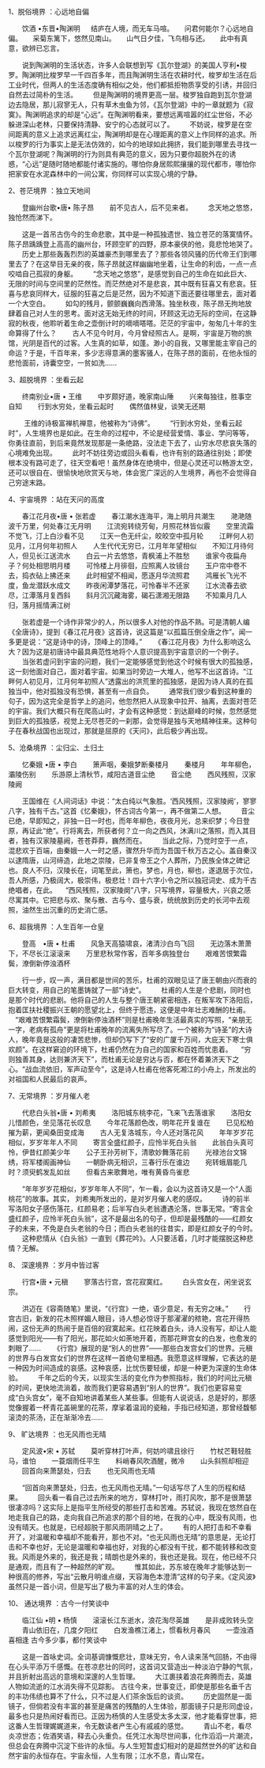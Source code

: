 1、脱俗境界 ：心远地自偏

　　饮酒 •东晋•陶渊明
　    结庐在人境，而无车马喧。
　    问君何能尔？心远地自偏。
　    采菊东篱下，悠然见南山。
　    山气日夕佳，飞鸟相与还。
　    此中有真意，欲辨已忘言。

　　说到陶渊明的生活状态，许多人会联想到写《瓦尔登湖》的美国人亨利•梭罗。陶渊明比梭罗早一千四百多年，而且陶渊明生活在农耕时代，梭罗却生活在后工业时代，但两人的生活态度确有相似之处，他们都抵拒物质享受的引诱，并回归自然去过简朴的生活。
　　但是陶渊明的境界更高一层。梭罗独自跑到瓦尔登湖边去隐居，那儿寂寥无人，只有草木虫鱼为邻，《瓦尔登湖》中的一章就题为《寂寞》。陶渊明追求的却是“心远”。在陶渊明看来，要想远离喧嚣的红尘世俗，不必躲进深山老林，只要保持清静、安宁的心态就可以了。
　　不妨说，梭罗是在空间距离的意义上追求远离红尘，陶渊明却是在心理距离的意义上作同样的追求。所以梭罗的行为事实上是无法仿效的，如今的地球如此拥挤，我们能到哪里去寻找一个瓦尔登湖呢？陶渊明的行为则具有典范的意义，因为只要你超脱外在的诱惑，“心远”是随时随地都能付诸实施的。哪怕你身居熙熙攘攘的现代都市，哪怕你把家安在水泥森林中的一间公寓，你同样可以实现心境的宁静。

2、苍茫境界 ：独立天地间

　　登幽州台歌•唐• 陈子昂
　　前不见古人，后不见来者。
　　念天地之悠悠，独怆然而涕下。

　　这是一首吊古伤今的生命悲歌，其中是一种孤独遗世、独立苍茫的落寞情怀。陈子昂踽踽登上高高的幽州台，环顾空旷的四野，原本豪侠的他，竟悲怆地哭了。
　　历史上那些轰轰烈烈的英雄豪杰到哪里去了？那些各领风骚的历代帝王们到哪里去了？在这举目无亲的夜，陈子昂就这样幽幽地坐着，让生命的利齿，一点一点咬啮自己孤寂的身躯。
　　“念天地之悠悠”，是感觉到自己的生命在如此巨大、无限的时间与空间里的茫然性。而茫然绝对不是悲哀，其中既有狂喜又有悲哀。狂喜与悲哀同样大，征服的狂喜之后是茫然，因为不知道下面还要往哪里去，面对着一个大空白。
　　如勾的残月，颤颤巍巍向西滑落。独坐秋夜，陈子昂无拘地放肆着自己对人生的思考。面对这无始无终的时间，环顾这无边无际的空间，在这静寂的秋夜，他聆听着生命之壶倒计时的嘀嘀嗒嗒。茫茫的宇宙中，匆匆几十年的生命算得了什么？
　　古人不见今时月，今月曾经照古人。是啊，宇宙是万物的旅馆，光阴是百代的过客。人生真的如草，如蓬。渺小的自我，又哪里能主宰自己的命运？于是，千百年来，多少志得意满的墨客骚人，在陈子昂的面前，在他永恒的悲怆面前，诗囊空空，一贫如洗……

3、超脱境界 ：坐看云起

　　终南别业•唐 • 王维
　　中岁颇好道，晚家南山陲
　　兴来每独往，胜事空自知
　　行到水穷处，坐看云起时
　　偶然值林叟，谈笑无还期

　　 王维的诗极富禅机禅意，他被称为“诗佛”。
　　“行到水穷处，坐看云起时”，人生境界也是如此。在生命的过程中，不论是经营爱情、事业、学问等等，你勇往直前，到后来竟然发现那是一条绝路，没法走下去了，山穷水尽悲哀失落的心境难免出现。
　　此时不妨往旁边或回头看看，也许有别的路通往别处；即使根本没有路可走了，往天空看吧！虽然身体在绝境中，但是心灵还可以畅游太空，还可以很自在、很愉快地欣赏天与地，体会宽广深远的人生境界，再也不会觉得自己穷途末路。

4、宇宙境界 ：站在天问的高度

　　春江花月夜•唐 • 张若虚
　　春江潮水连海平，海上明月共潮生
　　滟滟随波千万里，何处春江无月明
　　江流宛转绕芳甸，月照花林皆似霰
　　空里流霜不觉飞，汀上白沙看不见
　　江天一色无纤尘，皎皎空中孤月轮
　　江畔何人初见月，江月何年初照人
　　人生代代无穷已，江月年年望相似
　　不知江月待何人，但见长江送流水
　　白云一片去悠悠，青枫浦上不胜愁
　　谁家今夜扁舟子？何处相思明月楼
　　可怜楼上月徘徊，应照离人妆镜台
　　玉户帘中卷不去，捣衣砧上拂还来
　　此时相望不相闻，愿逐月华流照君
　　鸿雁长飞光不度，鱼龙潜跃水成文
　　昨夜闲潭梦落花，可怜春半不还家
　　江水流春去欲尽，江潭落月复西斜
　　斜月沉沉藏海雾，碣石潇湘无限路
　　不知乘月几人归，落月摇情满江树

　　张若虚是一个诗作非常少的人，所以很多人对他的作品不熟。可是清朝人编《全唐诗》，提到《春江花月夜》这首诗，说这篇是“以孤篇压倒全唐之作”。闻一多更是说：“这是诗中的诗，顶峰上的顶峰。”
　　《春江花月夜》为什么影响这么大？因为这是初唐诗中最具典范性地将个人意识提高到宇宙意识的一个例子。
　　当张若虚问到宇宙的问题，我们一定能够感觉到他这个时候有很大的孤独感，这一刻他面对自己，面对着宇宙。如果当时旁边一大堆人，他写不出这首诗。“江畔何人初见月，江月何年初照人”透露出的洪荒里的孤独感，是因为诗人真的在孤独当中，他对孤独没有恐惧，甚至有一点自负。
　　通常我们很少看到这种重的句子，因为这完全是哲学上的追问，他忽然把人从现象中拉开、抽离，去面对苍茫的宇宙。我们大概只有在爬高山时，才会有这种感觉：到达巅峰的时候，忽然感觉到巨大的孤独感，视觉上无尽苍茫的一刹那，会觉得是独与天地精神往来。这种句子在春秋战国也出现过，那就是屈原的《天问》，此后极少再出现。

5、沧桑境界 ：尘归尘、土归土

　　忆秦娥 •唐 • 李白
　　箫声咽，秦娥梦断秦楼月
　　秦楼月
　　年年柳色，灞陵伤别
　　乐游原上清秋节，咸阳古道音尘绝
　　音尘绝
　　西风残照，汉家陵阙

　　王国维在《人间词话》中说：“太白纯以气象胜。‘西风残照，汉家陵阙’，寥寥八字，独有千古。”这首《忆秦娥》，怀古词古今第一，再不做第二人想。
　　音尘已绝，早即知之，非独一日一时也，而年年柳色，夜夜月光，总来织梦；今日登原，再证此“绝”。行将离去，所获者何？立一向之西风，沐满川之落照，而入其目者，独有汉家陵墓阙，苍苍莽莽，巍然而在。
　　当此之际，乃觉时空于一点，混悲欢于百端，由秦娥一人一时之感，骤然升华而为吾国千秋万古之心。盖自秦汉以逮隋唐，山河缔造，此地之崇陵，已非复帝王之个人葬所，乃民族全体之碑记也。良人不归，汉陵长在，词笔至此，箫也，梦也，月也，柳也，遂退居于次位，吾人所感，乃极阔大，极崇伟，极悲壮！四十六字小令之所以独冠词史、成为千古绝唱者，在此。
　“西风残照，汉家陵阕”八字，只写境界，容量极大，兴哀之感尽寓其中。它把悲与欢、聚与散、古与今、盛与衰，统统放到历史的长河中去观照，油然生出沉重的历史消亡感。

6、超我境界 ：人生百年一仓皇

　　登高　•唐 • 杜甫
　　风急天高猿啸哀，渚清沙白鸟飞回
　　无边落木萧萧下，不尽长江滚滚来
　　万里悲秋常作客，百年多病独登台
　　艰难苦恨繁霜鬓，潦倒新停浊酒杯

　　行一步，叹一声，满目都是世间的苦乐，杜甫的双眼见证了唐王朝由兴而衰的巨大转变，用自己的笔墨铸就了一部“诗史”。
　　杜甫的人生是个悲剧，同时也是那个时代的悲剧。他将自己的人生与整个唐王朝紧密相连，在叛军攻下洛阳后，抱着匡扶社稷振兴王朝的愿望北上，但终于愿违，这便是中年壮志难酬的杜甫。
　“艰难苦恨繁霜鬓，潦倒新停浊酒杯”则是杜甫晚年生活最真实的写照，“亲朋无一字，老病有孤舟”更是将杜甫晚年的流离失所写尽了。一个被称为“诗圣”的大诗人，晚年竟是这般的凄苦悲惨，但却仍写下了“安的广厦千万间，大庇天下寒士俱欢颜”。在这样窘迫的环境下，杜甫仍然在为自己的国家和百姓而忧患着。
　“穷则独善其身，达则兼济天下”，而杜甫无论是穷达与否，都在怀着兼济天下之心。“战血流依旧，军声动至今”，这是诗人杜甫在他客死湘江的小舟上，所发出的对祖国和人民最后的哀声。

7、无常境界 ：岁月催人老

　　代悲白头翁•唐 • 刘希夷
　　洛阳城东桃李花，飞来飞去落谁家
　　洛阳女儿惜颜色，坐见落花长叹息
　　今年花落颜色改，明年花开复谁在
　　已见松柏摧为薪，更闻桑田变成海
　　古人无复洛城东，今人还对落花风
　　年年岁岁花相似，岁岁年年人不同
　　寄言全盛红颜子，应怜半死白头翁
　　此翁白头真可怜，伊昔红颜美少年
　　公子王孙芳树下，清歌妙舞落花前
　　光禄池台文锦绣，将军楼阁画神仙
　　一朝卧病无相识，三春行乐在谁边
　　宛转蛾眉能几时？须臾鹤发乱如丝
　　但看古来歌舞地，唯有黄昏鸟雀悲

　　“年年岁岁花相似，岁岁年年人不同”，乍一看，会以为这首诗又是一个“人面桃花”的故事。其实， 刘希夷所发出的，是对岁月催人老的感叹。
　　诗的前半写洛阳女子感伤落花，红颜易老；后半写白头老翁遭遇沦落，世事无常。“寄言全盛红颜子，应怜半死白头翁”，这不是最出名的句子，但却是最残酷的——红颜女子的未来，不免是白头老翁的今日；而白头老翁的往昔实，即是红颜女子的今时。
　　这种悲情从《白头翁》一直到《葬花吟》。人只要活着，几时才能摆脱这种悲情？无解。

8、 深邃境界 ：岁月中皆过客

　　行宫•唐 • 元稹
　　寥落古行宫，宫花寂寞红。
　　白头宫女在，闲坐说玄宗。

　　洪迈在《容斋随笔》里说，“《行宫》一绝，语少意足，有无穷之味。”
　　行宫古旧，新发的花木照样媚人眼目，诗人想必惊讶于那濯濯的秾艳，宫花开得热闹，这份无声的热闹于是百倍的寂寞起来。红花映着白头，诗人没有写，却让人能感觉到阳光——有了阳光，那花如火如荼地开着，而那花畔宫女的白发，也愈发的刺眼了……
　　《行宫》展现的是“别人的世界”——那些白发宫女们的世界。元稹的世界与白发宫女们的世界在这样一首绝句里相遇。我愿意这样理解，它表达的是一种因为时间造成的哀感。这种哀感，比忧伤要轻缓，却是一种更为深邃的生命体验。
　　千年之后的今天，以现实生活的变化作为参照指标，我们的时间比元稹的时间，更快地流淌着，故而我们更容易遇到“别人的世界”。我们也更容易变成“白头宫女”，毫不自知地讲着某些人某些事。但能有人说说话，总是好的，那感觉像握着一杯青花盖碗里的花茶，摩挲着温润的瓷釉，手指已经知道，那曾经馥郁滚烫的茶汤，正在渐渐冷去……

9、 旷达境界 ：也无风雨也无晴

　　定风波•宋 • 苏轼
　　莫听穿林打叶声，何妨吟啸且徐行
　　竹杖芒鞋轻胜马，谁怕
　　一蓑烟雨任平生
　　料峭春风吹酒醒，微冷
　　山头斜照却相迎
　　回首向来萧瑟处，归去
　　也无风雨也无晴

　　“回首向来萧瑟处，归去，也无风雨也无晴。”一句话写尽了人生的历程和结果。
　　回头看一看自己过去所来的地方，穿林打叶，雨打风吹，那不是很萧瑟很凄凉吗？这实际上是指平生所经受的那些打击和苦难。苏轼说，我现在悠然自在地走我自己的路，走向我自己所追求的那个目的地，在我的心中，既没有风雨，也没有晴天。也就是，已经超脱于那风雨阴晴之上了。
　　有的人把打击和不幸看开了，对温暖和幸福却不能看开，那也不对。“也无风雨也无晴”的意思是，无论打击和不幸也好，无论是温暖和幸福也好，对我的心都没有干扰，都不能转移和改变我。风雨是外来的，我还是我；晴朗也是外来的，我也还是我。现在，他已经不只是通观，而且有了一种超然的旷观。
　　惟其如此，苏东坡在晚年才能够达到一种很高的修养，写出“云散月明谁点缀，天容海色本澄清”这样的句子来。《定风波》虽然只是一首小词，但是写出了极为丰富的对人生的体会。

10、 通达境界 ：古今一付笑谈中

　　临江仙 •明 • 杨慎
　　滚滚长江东逝水，浪花淘尽英雄
　　是非成败转头空
　　青山依旧在，几度夕阳红
　　白发渔樵江渚上，惯看秋月春风
　　一壶浊酒喜相逢
       古今多少事，都付笑谈中

　　这是一首咏史词。全词基调慷慨悲壮，意味无穷，令人读来荡气回肠，不由得在心头平添万千感慨。在苍凉悲壮的同时，这首词又营造出一种淡泊宁静的气氛，并且折射出高远的意境和深邃的人生哲理。
　　大江裹挟着浪花奔腾而去，英雄人物如流逝的江水消失得不见踪影。 古往今来，世事变迁，即使是那些名垂千古的丰功伟绩也算不了什么，只不过是人们茶余饭后的谈资。
　　历史固然是一面镜子，但倘若没有丰富的甚至是痛苦的残酷的人生体验，那面镜子只是形同虚设，最多也只是热闹好看而已。正因为杨慎的人生感受太多太深，他才能看穿世事，把这番人生哲理娓娓道来，令无数读者产生心有戚戚的感觉。
　　青山不老，看尽炎凉世态；佐酒笑语，释去心头重负。任凭江水淘尽世间事，化作滔滔一片潮流，但总会在奔腾中沉淀下些许的永恒。与人生短暂虚幻相对的是超然世外的旷达和自然宇宙的永恒存在。宇宙永恒，人生有限；江水不息，青山常在。
